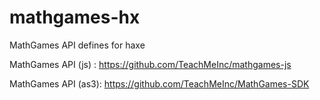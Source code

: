 # mathgames-hx
MathGames API defines for haxe

MathGames API (js) : https://github.com/TeachMeInc/mathgames-js

MathGames API (as3): https://github.com/TeachMeInc/MathGames-SDK
